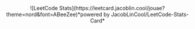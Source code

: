 <center> ![LeetCode Stats](https://leetcard.jacoblin.cool/jouae?theme=nord&font=ABeeZee)*powered by JacobLinCool/LeetCode-Stats-Card* </center>
